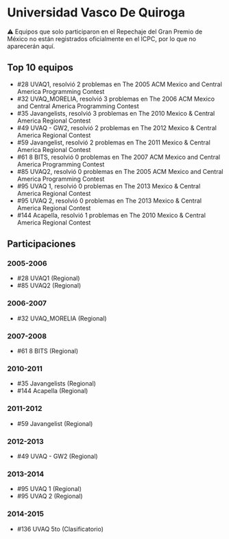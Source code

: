 # Universidad Vasco De Quiroga

:warning: Equipos que solo participaron en el Repechaje del Gran Premio de México no están registrados oficialmente en el ICPC, por lo que no aparecerán aquí.

## Top 10 equipos

- #28 UVAQ1, resolvió 2 problemas en The 2005 ACM Mexico and Central America Programming Contest
- #32 UVAQ_MORELIA, resolvió 3 problemas en The 2006 ACM Mexico and Central America Programming Contest
- #35 Javangelists, resolvió 3 problemas en The 2010 Mexico & Central America Regional Contest
- #49 UVAQ - GW2, resolvió 2 problemas en The 2012 Mexico & Central America Regional Contest
- #59 Javangelist, resolvió 2 problemas en The 2011 Mexico & Central America Regional Contest
- #61 8 BITS, resolvió 0 problemas en The 2007 ACM Mexico and Central America Programming Contest
- #85 UVAQ2, resolvió 0 problemas en The 2005 ACM Mexico and Central America Programming Contest
- #95 UVAQ 1, resolvió 0 problemas en The 2013 Mexico & Central America Regional Contest
- #95 UVAQ 2, resolvió 0 problemas en The 2013 Mexico & Central America Regional Contest
- #144 Acapella, resolvió 1 problemas en The 2010 Mexico & Central America Regional Contest

## Participaciones

### 2005-2006

- #28 UVAQ1 (Regional)
- #85 UVAQ2 (Regional)

### 2006-2007

- #32 UVAQ_MORELIA (Regional)

### 2007-2008

- #61 8 BITS (Regional)

### 2010-2011

- #35 Javangelists (Regional)
- #144 Acapella (Regional)

### 2011-2012

- #59 Javangelist (Regional)

### 2012-2013

- #49 UVAQ - GW2 (Regional)

### 2013-2014

- #95 UVAQ 1 (Regional)
- #95 UVAQ 2 (Regional)

### 2014-2015

- #136 UVAQ 5to (Clasificatorio)



